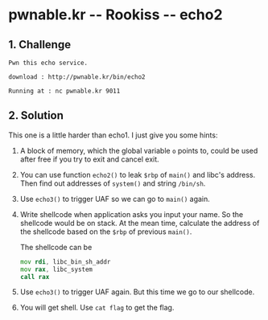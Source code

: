 # pwnable.kr -- Rookiss -- echo2

## 1. Challenge

```
Pwn this echo service.

download : http://pwnable.kr/bin/echo2

Running at : nc pwnable.kr 9011
```

## 2. Solution

This one is a little harder than echo1. I just give you some hints:

1. A block of memory, which the global variable `o` points to, could be used after free if you try to exit and cancel exit.

2. You can use function `echo2()` to leak `$rbp` of `main()` and libc's address. Then find out addresses of `system()` and string `/bin/sh`. 

3. Use `echo3()` to trigger UAF so we can go to `main()` again.

4. Write shellcode when application asks you input your name. So the shellcode would be on stack. At the mean time, calculate the address of the shellcode based on the `$rbp` of previous `main()`.

   The shellcode can be

   ```asm
   mov rdi, libc_bin_sh_addr
   mov rax, libc_system
   call rax
   ```

5. Use `echo3()` to trigger UAF again. But this time we go to our shellcode. 

6. You will get shell. Use `cat flag` to get the flag.

